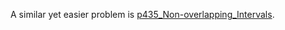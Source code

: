 A similar yet easier problem is [p435_Non-overlapping_Intervals](https://github.com/genxium/Leetcode/tree/master/p435_Non-overlapping_Intervals).
